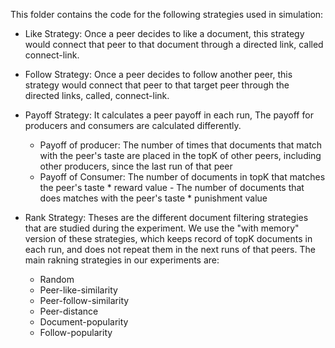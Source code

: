 This folder contains the code for the following strategies used in simulation:

+ Like Strategy: Once a peer decides to like a document, this strategy would connect that peer to that document through a directed link, called connect-link.

+ Follow Strategy: Once a peer decides to follow another peer, this strategy would connect that peer to that target peer through the directed links, called, connect-link.

+ Payoff Strategy: It calculates a peer payoff in each run, The payoff for producers and consumers are calculated differently. 
  * Payoff of producer: The number of times that documents that match with the peer's taste are placed in the topK of other peers, including other producers, since the last run of that peer 
  * Payoff of Consumer: The number of documents in topK that matches the peer's taste *  reward value  - The number of documents that does matches with the peer's taste * punishment value 


+ Rank Strategy: Theses are the different document filtering strategies that are studied during the experiment. We use the "with memory" version of these strategies, which keeps record of topK documents in each run, and does not repeat them in the next runs of that peers. The main rakning strategies in our experiments are: 

     * Random 
     * Peer-like-similarity
     * Peer-follow-similarity
     * Peer-distance
     * Document-popularity
     * Follow-popularity 





